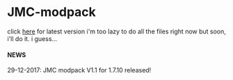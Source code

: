 # JMC-modpack

click [here](https://github.com/robotman2412/JMC-modpack/archive/v1.2-forge1.7.10.zip "latest release") for latest version
i'm too lazy to do all the files right now but soon, i'll do it.
i guess...

#### NEWS

29-12-2017:
JMC modpack V1.1 for 1.7.10 released!

